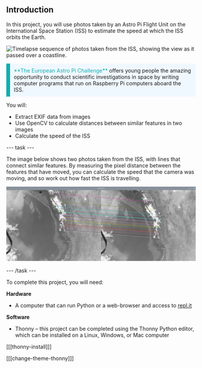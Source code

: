 ## Introduction

In this project, you will use photos taken by an Astro Pi Flight Unit on the International Space Station (ISS) to estimate the speed at which the ISS orbits the Earth.

![Timelapse sequence of photos taken from the ISS, showing the view as it passed over a coastline.](images/sequence.gif)

<p style="border-left: solid; border-width:10px; border-color: #0faeb0; background-color: aliceblue; padding: 10px;">
<span style="color: #0faeb0">**The European Astro Pi Challenge**</span> offers young people the amazing opportunity to conduct scientific investigations in space by writing computer programs that run on Raspberry Pi computers aboard the ISS.    
</p>

You will:

+ Extract EXIF data from images
+ Use OpenCV to calculate distances between similar features in two images
+ Calculate the speed of the ISS

--- task ---
  
The image below shows two photos taken from the ISS, with lines that connect similar features. By measuring the pixel distance between the features that have moved, you can calculate the speed that the camera was moving, and so work out how fast the ISS is travelling.

![Two images, side by side, taken from the ISS with lines mapping the similar features between the images.](images/features_view.png)

--- /task ---

To complete this project, you will need:

**Hardware**

+ A computer that can run Python or a web-browser and access to [repl.it](https://replit.com)
 

**Software**

+ Thonny – this project can be completed using the Thonny Python editor, which can be installed on a Linux, Windows, or Mac computer

[[[thonny-install]]]

[[[change-theme-thonny]]]
